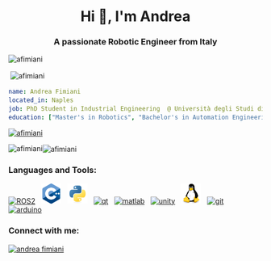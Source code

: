 <h1 align="center">Hi 👋, I'm Andrea</h1>
<h3 align="center">A passionate Robotic Engineer from Italy</h3>

<p align="left"> <img src="https://komarev.com/ghpvc/?username=afimiani&label=Profile%20views&color=orange&style=flat" alt="afimiani" /> </p>



<p>&nbsp;<img align="center" src="https://github-readme-stats.vercel.app/api?username=afimiani&show_icons=true&locale=en" alt="afimiani" /></p>


```yaml
name: Andrea Fimiani
located_in: Naples
job: PhD Student in Industrial Engineering  @ Università degli Studi di Napoli Federico II
education: ["Master's in Robotics", "Bachelor's in Automation Engineering"]
```

<p align="left"> <a href="https://github.com/ryo-ma/github-profile-trophy"><img src="https://github-profile-trophy.vercel.app/?username=afimiani&theme=onedark" alt="afimiani" /></a> </p>





<p><img align="left" src="https://github-readme-stats.vercel.app/api/top-langs?username=afimiani&show_icons=true&locale=en&layout=compact" alt="afimiani" /></p>

<p><img align="center" src="https://github-readme-streak-stats.herokuapp.com/?user=afimiani&" alt="afimiani" /></p>




<h3 align="left">Languages and Tools:</h3>
<p align="left"> 

[<img src="https://avatars.githubusercontent.com/u/3979232?s=200&v=4" alt="ROS2" width="40" height="40"/>](https://docs.ros.org/en/humble/) &nbsp; 
[<img src="https://raw.githubusercontent.com/devicons/devicon/master/icons/cplusplus/cplusplus-original.svg" alt="cplusplus" width="40" height="40"/>](https://www.w3schools.com/cpp/) &nbsp; 
[<img src="https://raw.githubusercontent.com/devicons/devicon/master/icons/python/python-original.svg" alt="python" width="40" height="40"/>](https://www.python.org/) &nbsp; 
[<img src="https://upload.wikimedia.org/wikipedia/commons/0/0b/Qt_logo_2016.svg" alt="qt" width="40" height="40"/>](https://www.qt.io/) &nbsp; 
[<img src="https://upload.wikimedia.org/wikipedia/commons/2/21/Matlab_Logo.png" alt="matlab" width="40" height="40"/>](https://www.mathworks.com/) &nbsp; 
[<img src="https://www.vectorlogo.zone/logos/unity3d/unity3d-icon.svg" alt="unity" width="40" height="40"/>](https://unity.com/) &nbsp; 
[<img src="https://raw.githubusercontent.com/devicons/devicon/master/icons/linux/linux-original.svg" alt="linux" width="40" height="40"/>](https://www.linux.org/) &nbsp; 
[<img src="https://www.vectorlogo.zone/logos/git-scm/git-scm-icon.svg" alt="git" width="40" height="40"/>](https://git-scm.com/) &nbsp;
[<img src="https://cdn.worldvectorlogo.com/logos/arduino-1.svg" alt="arduino" width="40" height="40"/>](https://www.arduino.cc/) &nbsp; 

  
<h3 align="left">Connect with me:</h3>
<p align="left">
<a href="https://linkedin.com/in/andrea-fimiani" target="blank"><img align="center" src="https://raw.githubusercontent.com/rahuldkjain/github-profile-readme-generator/master/src/images/icons/Social/linked-in-alt.svg" alt="andrea fimiani" height="30" width="40" /></a>
</p>
